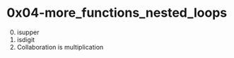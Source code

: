 <h1>0x04-more_functions_nested_loops</h1>

00. isupper<br>
01. isdigit<br>
02. Collaboration is multiplication<br>
